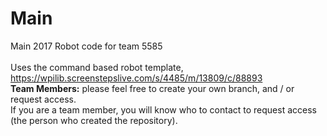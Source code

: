 # Main
Main 2017 Robot code for team 5585<br>
<br>
Uses the command based robot template, <a href="https://wpilib.screenstepslive.com/s/4485/m/13809/c/88893">https://wpilib.screenstepslive.com/s/4485/m/13809/c/88893</a> <br>
<b>Team Members:</b> please feel free to create your own branch, and / or request access.<br>
If you are a team member, you will know who to contact to request access (the person who created the repository).
